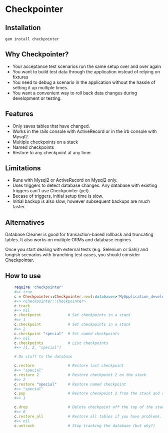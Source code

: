 Checkpointer
============

Installation
------------

    gem install checkpointer

Why Checkpointer?
-----------------

* Your acceptance test scenarios run the same setup over and over again
* You want to build test data through the application instead of relying on fixtures
* You need to debug a scenario in the application without the hassle of setting it up multiple times.
* You want a convenient way to roll back data changes during development or testing.

Features
--------

* Only saves tables that have changed.
* Works in the rails console with ActiveRecord or in the irb console with Mysql2.
* Multiple checkpoints on a stack
* Named checkpoints
* Restore to any checkpoint at any time.

Limitations
---------

* Runs with Mysql2 or ActiveRecord on Mysql2 only.
* Uses triggers to detect database changes. Any database with existing triggers can't use Checkpointer (yet).
* Becase of triggers, initial setup time is slow.
* Initial backup is also slow, however subsequent backups are much faster.

Alternatives
------------

Database Cleaner is good for transaction-based rollback and truncating tables. It also works on
multiple ORMs and database engines.

Once you start dealing with external tests (e.g. Selenium or Sahi) and longish scenarios with branching test cases,
you should consider Checkpointer.

How to use
----------

```ruby
    require 'checkpointer'
    #=> true
    c = Checkpointer::Checkpointer.new(:database=>'MyApplication_development', :username=>'root', :password=>'')
    #=> <Checkpointer::Checkpointer>
    c.track
    #=> nil
    c.checkpoint 			# Set checkpoints in a stack
    #=> 1
    c.checkpoint 			# Set checkpoints in a stack
    #=> 2
    c.checkpoint "special" 	# Set named checkpoints
    #=> nil
    c.checkpoints 			# List checkpoints
    #=> [1, 2, "special"]

    # Do stuff to the database

    c.restore 				# Restore last checkpoint
    #=> "special"
    c.restore 2				# Restore checkpoint 2 on the stack
    #=> 2
    c.restore "special"		# Restore named checkpoint
    #=> "special"
    c.pop 					# Restore checkpoint 2 from the stack and remove it
    #=> 1

    c.drop 					# Delete checkpoint off the top of the stack
    #=> 0
    c.restore_all 			# Restore all tables if you have problems.
    #=> nil
    c.untrack 				# Stop tracking the database (but why?)
```
